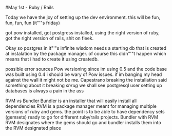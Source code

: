 
#May 1st - Ruby / Rails

Today we have the joy of setting up the dev environment. this will be fun, fun, fun, fun (it\"'"s friday)

got pow installed, got postgress installed, using the right version of ruby, got the right version of rails, shit on fleek.

Okay so postgres in it"'"s infinite wisdom needs a starting db that is created at instalation by the package manager. of course this didn"'"t happen which means that i had to create it using createdb. 

possible error sources 
	Pow versioning 
		since im using 0.5 and the code base was built using 0.4 i should be wary of Pow issues. if im banging my head against the wall it might not be me.
	Capestrano breaking
		the installation said something about it breaking *shrug* we shall see
	postgresql user
		setting up databases is always a pain in the ass

RVM vs Bundler
	Bundler
		is an installer that will easily install all dependencies 
	RVM
		is a package manager meant for managing multiple versions of ruby and gems. the point is to be able to have dependency sets (gemsets) ready to go for different ruby/rails projects.
	Bundler with RVM
		RVM designates where the gems should go and bundler installs them into the RVM designated place

	
	


